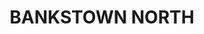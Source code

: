 ---
lastmod: '2025-04-06T06:05:20+00:00'
latitude: -33.926559
layout: suburb
longitude: 151.014937
postcode: '2200'
state: NSW
title: BANKSTOWN NORTH
url: /nsw/bankstown-north/
---